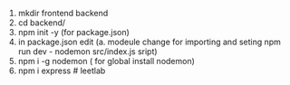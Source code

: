 1.  mkdir frontend backend
2.  cd backend/
3.  npm init -y (for package.json)
4.  in package.json edit (a. modeule change for importing and seting npm run dev - nodemon src/index.js sript)
5. npm i -g nodemon ( for global install nodemon)
6. npm i express # leetlab
